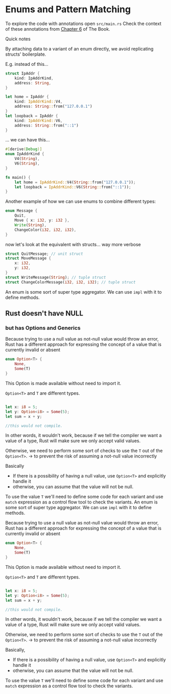 # Enums and Pattern Matching

To explore the code with annotations open `src/main.rs`
Check the context of these annotations from [Chapter 6](https://rust-book.cs.brown.edu/ch06-00-enums.html) of The Book.

Quick notes

By attaching data to a variant of an enum directly, we avoid replicating structs' boilerplate.

E.g. instead of this...

```rust
struct IpAddr {
    kind: IpAddrKind,
    address: String,
}

let home = IpAddr {
    kind: IpAddrKind::V4,
    address: String::from("127.0.0.1")
}
let loopback = IpAddr {
    kind: IpAddrKind::V6,
    address: String::from("::1")
}
```

... we can have this...

```rust
#[derive(Debug)]
enum IpAddrKind {
    V4(String),
    V6(String),
}

fn main() {
    let home = IpAddrKind::V4(String::from("127.0.0.1"));
    let loopback = IpAddrKind::V6(String::from("::1"));
}
```

Another example of how we can use enums to combine different types:

```rust
enum Message {
    Quit, 
    Move { x: i32, y: i32 }, 
    Write(String),
    ChangeColor(i32, i32, i32),
}
```

now let's look at the equivalent with structs... way more verbose 

```rust
struct QuitMessage; // unit struct
struct MoveMessage {
    x: i32,
    y: i32,
}
struct WriteMessage(String); // tuple struct
struct ChangeColorMessage(i32, i32, i32); // tuple struct
```

An enum is some sort of super type aggregator.
We can use `impl` with it to define methods.

## Rust doesn't have NULL

### but has Options and Generics

Because trying to use a null value as not-null value would throw an error,
Rust has a different approach for expressing the concept of a value that is currently invalid or absent

```rust
enum Option<T> {
    None,
    Some(T)
}
```

This Option is made available without need to import it.

`Option<T>` and `T` are different types.

```rust

let x: i8 = 5;
let y: Option<i8> = Some(5);
let sum = x + y;

//this would not compile.
```

In other words, it wouldn't work, because if we tell the compiler we want a value of a type, Rust will make sure we only accept valid values.

Otherwise, we need to perform some sort of checks to use the `T` out of the `Option<T>`. -> to prevent the risk of assuming a not-null value incorrectly

Basically

- If there is a possibility of having a null value, use `Option<T>` and explicitly handle it
- otherwise, you can assume that the value will not be null.

To use the value `T` we'll need to define some code for each variant and use `match` expression as a control flow tool to check the variants.
An enum is some sort of super type aggregator.
We can use `impl` with it to define methods.

Because trying to use a null value as not-null value would throw an error,
Rust has a different approach for expressing the concept of a value that is currently invalid or absent

```rust
enum Option<T> {
    None,
    Some(T)
}
```

This Option is made available without need to import it.

`Option<T>` and `T` are different types.

```rust

let x: i8 = 5;
let y: Option<i8> = Some(5);
let sum = x + y;

//this would not compile.
```

In other words, it wouldn't work, because if we tell the compiler we want a value of a type, Rust will make sure we only accept valid values.

Otherwise, we need to perform some sort of checks to use the `T` out of the `Option<T>`. -> to prevent the risk of assuming a not-null value incorrectly

Basically, 

- If there is a possibility of having a null value, use `Option<T>` and explicitly handle it
- otherwise, you can assume that the value will not be null.

To use the value `T` we'll need to define some code for each variant and use `match` expression as a control flow tool to check the variants.
